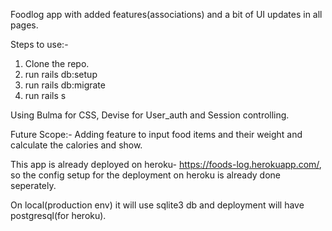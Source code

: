 Foodlog app with added features(associations) and a bit of UI updates in all pages. 

Steps to use:-
1) Clone the repo.
2) run rails db:setup
3) run rails db:migrate
4) run rails s

Using Bulma for CSS, Devise for User_auth and Session controlling.

Future Scope:- Adding feature to input food items and their weight and calculate the calories and show.

This app is already deployed on heroku- https://foods-log.herokuapp.com/, so the config setup for the deployment on heroku is already done seperately. 

On local(production env) it will use sqlite3 db and deployment will have postgresql(for heroku).
